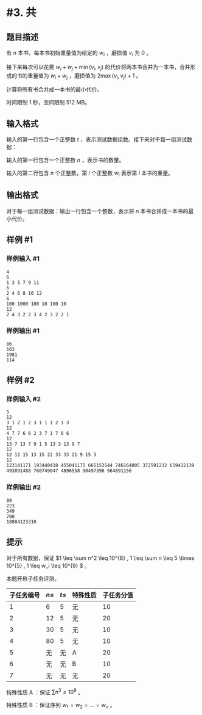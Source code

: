 # #3. 共

## 题目描述

有 $n$ 本书，每本书初始重量值为给定的 $w_i$ ，磨损值 $v_i$ 为 $0$ 。

接下来每次可以花费 $w_i+w_j+\min(v_i,v_j)$ 的代价将两本书合并为一本书，合并形成的书的重量值为 $w_i + w_j$ ，磨损值为 $2\max(v_i,v_j)+1$ 。

计算将所有书合并成一本书的最小代价。

时间限制 1 秒，空间限制 512 MB。

## 输入格式

输入的第一行包含一个正整数 $t$ ，表示测试数据组数。接下来对于每一组测试数据：

输入的第一行包含一个正整数 $n$ ，表示书的数量。

输入的第二行包含 $n$ 个正整数，第 $i$ 个正整数 $w_i$ 表示第 $i$ 本书的重量。

## 输出格式

对于每一组测试数据：输出一行包含一个整数，表示将 $n$ 本书合并成一本书的最小代价。

## 样例 #1

### 样例输入 #1

```
4
6
1 3 5 7 9 11
6
2 4 6 8 10 12
6
100 1000 100 10 100 10
12
2 4 3 2 2 3 4 2 3 2 2 1
```

### 样例输出 #1

```
86
103
1981
114
```

## 样例 #2

### 样例输入 #2

```
5
12
3 1 2 1 2 3 1 1 1 2 1 3 
12
4 7 7 6 6 2 3 7 1 7 6 6 
12
13 7 13 7 9 1 5 13 3 13 9 7 
12
12 12 15 13 15 22 33 33 21 9 15 3 
12
123141171 193440418 455041175 665153544 746164805 372591232 659412139 493891488 760749047 4896558 90497398 964891156
```

### 样例输出 #2

```
80
223
349
708
18084123310
```

## 提示

对于所有数据，保证 $1 \leq \sum n^2 \leq 10^{8} , 1 \leq \sum n \leq 5 \times 10^{5}  , 1 \leq w_i \leq 10^{9} $ 。

本题开启子任务评测。

| 子任务编号 | $n \leq$   | $t \leq$   | 特殊性质 | 子任务分值 |
| ------------ | ---- | ---- | ---------- | ------------ |
| 1          | $6$   | $5$   | 无       | 10         |
| 2          | $12$   | $5$   | 无       | 20         |
| 3          | $30$   | $5$   | 无       | 10         |
| 4          | $80$   | $5$   | 无       | 10         |
| 5          | 无 | 无 | A        | 20         |
| 6          | 无 | 无 | B        | 10         |
| 7          | 无 | 无 | 无       | 20         |

特殊性质 A ：保证 $\sum n^3 \leq 10^{8}$ 。

特殊性质 B ：保证序列 $w_1 = w_2 = \dots = w_n$ 。
